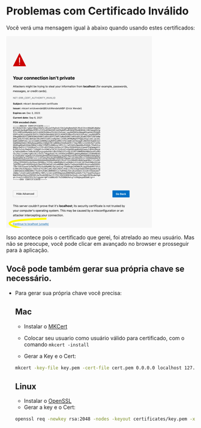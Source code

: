 # Problemas com Certificado Inválido

Você verá uma mensagem igual à abaixo quando usando estes certificados:

![](./sslproblem.png)

Isso acontece pois o certificado que gerei, foi atrelado ao meu usuário. Mas não se preocupe, você pode clicar em avançado no browser e prosseguir para à aplicação.

## Você pode também gerar sua própria chave se necessário.

- Para gerar sua própria chave você precisa:

  ## Mac

  - Instalar o [MKCert](https://github.com/FiloSottile/mkcert)

  - Colocar seu usuario como usuário válido para certificado, com o comando
    `mkcert -install`
  - Gerar a Key e o Cert:

  ```sh
  mkcert -key-file key.pem -cert-file cert.pem 0.0.0.0 localhost 127.0.0.1 ::1
  ```

  ## Linux

  - Instalar o [OpenSSL](https://raspberrytips.com/installing-openssl-on-linux/)
  - Gerar a key e o Cert:

  ```sh
  openssl req -newkey rsa:2048 -nodes -keyout certificates/key.pem -x509 -days 365 -out certificates/cert.pem
  ```
